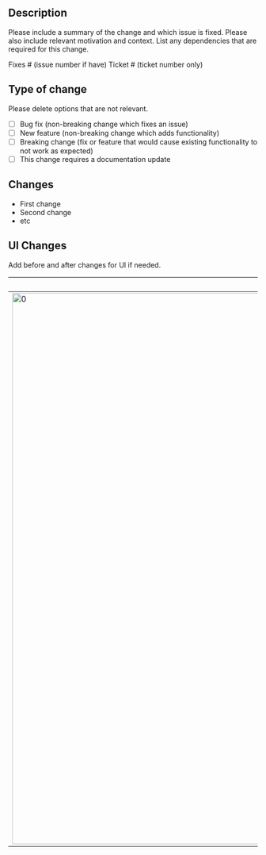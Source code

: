 ## Description

Please include a summary of the change and which issue is fixed. Please also include relevant motivation and context. List any dependencies that are required for this change.

Fixes # (issue number if have)  Ticket # (ticket number only)

## Type of change

Please delete options that are not relevant.

- [ ] Bug fix (non-breaking change which fixes an issue)
- [ ] New feature (non-breaking change which adds functionality)
- [ ] Breaking change (fix or feature that would cause existing functionality to not work as expected)
- [ ] This change requires a documentation update

## Changes

- First change
- Second change
- etc

## UI Changes

Add before and after changes for UI if needed.

|before|after|
|-|-|
|<img width="1111" alt="0" src="https://user-images.githubusercontent.com/8177474/193933060-b37abd18-c451-4eea-a80f-152410cdd857.png">|![1](https://user-images.githubusercontent.com/8177474/193932711-e13b8cd5-e42b-415d-a37f-b98db2f846d3.jpeg)|

